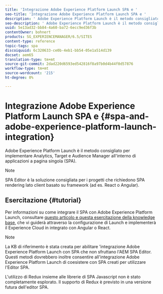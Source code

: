 ```yaml
---
title: 'Integrazione Adobe Experience Platform Launch SPA e '
seo-title: 'Integrazione Adobe Experience Platform Launch SPA e '
description: ' Adobe Experience Platform Launch è il metodo consigliato per implementare Analytics, Target e  Audience Manager in SPA.'
seo-description: ' Adobe Experience Platform Launch è il metodo consigliato per implementare Analytics, Target e  Audience Manager in SPA.'
uuid: 5e13ad32-bb84-4a60-ba72-6ecc9ed36f3b
contentOwner: bohnert
products: SG_EXPERIENCEMANAGER/6.5/SITES
content-type: reference
topic-tags: spa
discoiquuid: 6c320633-ce0b-4eb1-bb54-05e1a514d139
docset: aem65
translation-type: tm+mt
source-git-commit: 2dad220d6593ed542816f8a97b0d4b44f0d57876
workflow-type: tm+mt
source-wordcount: '215'
ht-degree: 0%

---
```



# Integrazione Adobe Experience Platform Launch SPA e {#spa-and-adobe-experience-platform-launch-integration}

 Adobe Experience Platform Launch è il metodo consigliato per implementare Analytics, Target e  Audience Manager all&#39;interno di applicazioni a pagina singola (SPA).

>[!NOTE]
>
>SPA Editor è la soluzione consigliata per i progetti che richiedono SPA rendering lato client basato su framework (ad es. React o Angular).

## Esercitazione {#tutorial}

Per informazioni su come integrare il SPA con  Adobe Experience Platform Launch, consultare [questo articolo e questa esercitazione della knowledge base](https://helpx.adobe.com/experience-manager/kt/integration/using/launch-reference-architecture-SPA-tutorial-implement.html), che vi guiderà attraverso la configurazione di Launch e implementerà il Experience Cloud  in integrato con Angular o React.

>[!NOTE]
>
>La KB di riferimento è stata creata per abilitare &#39;integrazione Adobe Experience Platform Launch con SPA che non sfruttano l&#39;AEM SPA Editor. Questi metodi dovrebbero inoltre consentire all&#39;integrazione  Adobe Experience Platform Launch di coesistere con SPA creati per utilizzare l&#39;Editor SPA.
>
>L&#39;utilizzo di Redux insieme alle librerie di SPA Javascript non è stato completamente esplorato. Il supporto di Redux è previsto in una versione futura dell&#39;editor SPA.
